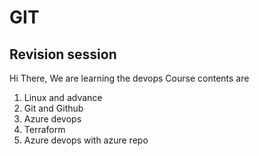 # GIT
## Revision session
Hi There,
We are learning the devops 
Course contents are 
1. Linux and advance
2. Git and Github
3. Azure devops
4. Terraform
5. Azure devops with azure repo 
